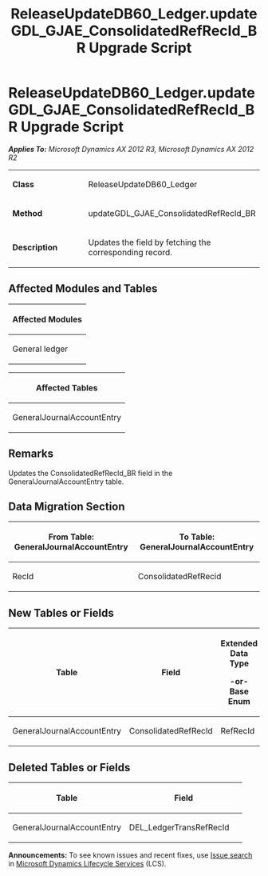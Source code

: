 ﻿---
title: ReleaseUpdateDB60_Ledger.updateGDL_GJAE_ConsolidatedRefRecId_BR Upgrade Script
TOCTitle: ReleaseUpdateDB60_Ledger.updateGDL_GJAE_ConsolidatedRefRecId_BR Upgrade Script
ms:assetid: 58902d77-212f-33e9-96a6-c29250f5758d
ms:mtpsurl: https://msdn.microsoft.com/en-us/library/JJ736259(v=AX.60)
ms:contentKeyID: 49708434
ms.date: 05/18/2015
mtps_version: v=AX.60
---

# ReleaseUpdateDB60\_Ledger.updateGDL\_GJAE\_ConsolidatedRefRecId\_BR Upgrade Script 


_**Applies To:** Microsoft Dynamics AX 2012 R3, Microsoft Dynamics AX 2012 R2_

<table>
<colgroup>
<col style="width: 50%" />
<col style="width: 50%" />
</colgroup>
<tbody>
<tr class="odd">
<td><p><strong>Class</strong></p></td>
<td><p>ReleaseUpdateDB60_Ledger</p></td>
</tr>
<tr class="even">
<td><p><strong>Method</strong></p></td>
<td><p>updateGDL_GJAE_ConsolidatedRefRecId_BR</p></td>
</tr>
<tr class="odd">
<td><p><strong>Description</strong></p></td>
<td><p>Updates the field by fetching the corresponding record.</p></td>
</tr>
</tbody>
</table>


## Affected Modules and Tables

<table>
<colgroup>
<col style="width: 100%" />
</colgroup>
<thead>
<tr class="header">
<th><p>Affected Modules</p></th>
</tr>
</thead>
<tbody>
<tr class="odd">
<td><p>General ledger</p></td>
</tr>
</tbody>
</table>


<table>
<colgroup>
<col style="width: 100%" />
</colgroup>
<thead>
<tr class="header">
<th><p>Affected Tables</p></th>
</tr>
</thead>
<tbody>
<tr class="odd">
<td><p>GeneralJournalAccountEntry</p></td>
</tr>
</tbody>
</table>


## Remarks

Updates the ConsolidatedRefRecId\_BR field in the GeneralJournalAccountEntry table.

## Data Migration Section

<table>
<colgroup>
<col style="width: 50%" />
<col style="width: 50%" />
</colgroup>
<thead>
<tr class="header">
<th><p>From Table: GeneralJournalAccountEntry</p></th>
<th><p>To Table: GeneralJournalAccountEntry</p></th>
</tr>
</thead>
<tbody>
<tr class="odd">
<td><p>RecId</p></td>
<td><p>ConsolidatedRefRecid</p></td>
</tr>
</tbody>
</table>


## New Tables or Fields

<table>
<colgroup>
<col style="width: 33%" />
<col style="width: 33%" />
<col style="width: 33%" />
</colgroup>
<thead>
<tr class="header">
<th><p>Table</p></th>
<th><p>Field</p></th>
<th><p>Extended Data Type</p>
<p>-or- Base Enum</p></th>
</tr>
</thead>
<tbody>
<tr class="odd">
<td><p>GeneralJournalAccountEntry</p></td>
<td><p>ConsolidatedRefRecId</p></td>
<td><p>RefRecId</p></td>
</tr>
</tbody>
</table>


## Deleted Tables or Fields

<table>
<colgroup>
<col style="width: 50%" />
<col style="width: 50%" />
</colgroup>
<thead>
<tr class="header">
<th><p>Table</p></th>
<th><p>Field</p></th>
</tr>
</thead>
<tbody>
<tr class="odd">
<td><p>GeneralJournalAccountEntry</p></td>
<td><p>DEL_LedgerTransRefRecId</p></td>
</tr>
</tbody>
</table>

  
**Announcements:** To see known issues and recent fixes, use [Issue search](http://go.microsoft.com/fwlink/?linkid=389258) in [Microsoft Dynamics Lifecycle Services](http://go.microsoft.com/fwlink/?linkid=306505) (LCS).

